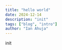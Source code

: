 ```yaml
---
title: "hello world"
date: 2024-12-14
description: "init"
tags: ["blog", "intro"]
author: "Ian Ahuja"
---
```


init